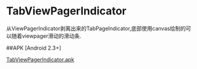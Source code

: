 TabViewPagerIndicator
=====================

从ViewPagerIndicator剥离出来的TabPageIndicator,底部使用canvas绘制的可以随着viewpager滑动的滑动条.

##APK [Android 2.3+]

[TabViewPagerIndicator.apk](https://github.com/coswind/TabViewPagerIndicator/raw/master/TabViewPagerIndicator.apk)
